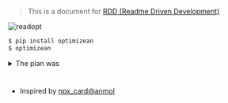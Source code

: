 > This is a document for [RDD (Readme Driven Development)](https://tom.preston-werner.com/2010/08/23/readme-driven-development.html)

![readopt](https://github.com/optimizean/READO/assets/172540472/fe0b3f31-d86d-46ed-bcb6-77174c46a425)

```bash
$ pip install optimizean
$ optimizean
```

<details>
<summary> The plan was </summary>

# Table of Contents

<!-- TOC start (generated with https://github.com/derlin/bitdowntoc) -->

- [Details](#details)
    + [Before Installation](#before-installation)
    + [After Installation](#after-installation-welcoming-process)
- [Todo's](#todos)

<!-- TOC end -->

# Details

### Before Installation
<pre>
Following libraries are needed for awesome experience.
These are going to be uninstalled when it is dones
  - rich        : for colorful text in your terminal
  - requests    : to check your visitor number

Proceed?
> 1. Yes, Proceed.
> 2. No, Abort

Enter the number of your choice [1/2] (1):
</pre>

### After Installation: Welcoming Process
<pre>
Verifying user credentials...
Authentication successful.

Welcome, User no.{user_id}
</pre>

<pre>
===========================================================================

    {Good Morning/Afternoon/Evening/ in local lang} Human or Non-Human Visitor! 👋
    you are the {pypistats}th visitor.
    
    This is a self-taught Computer Vision engineer `An`.
    Have a huge interest in what AI can do in a positive way.
    looking for any chance to collaborate various individuals or groups    

    Contact me
    Email   optimize.an@gmail.com
    Github  https://github.com/optimizean
    Blog    https://optimizean.github.io/an/

===========================================================================

> 1. What is this?
> 2. Tech Stack
> 3. Features
> 4. References
</pre>


# Todo's
- [x] Assign User ID Process
- [x] Proceeding Step (User Input in setup.py)
- [x] Intallation process (rich, pypistats -> requests)
- [x] Welcoming Process
    - [x] Detact Location
    - [x] Greetings acoording to the location
    - [x] Contact link
- [x] Contents

</details>

# 

- Inspired by [npx_card@anmol](https://github.com/anmol098/npx_card)
